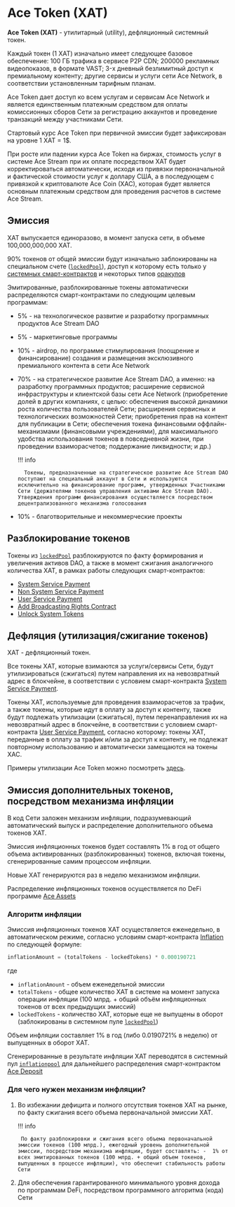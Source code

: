 # Ace Token (XAT)

**Ace Token (XAT)** - утилитарный (utility), дефляционный системный токен.

Каждый токен (1 XAT) изначально имеет следующее базовое обеспечение: 100 ГБ трафика в сервисе P2P CDN; 200000 рекламных видеопоказов, в формате VAST; 3-х дневный безлимитный доступ к премиальному контенту; другие сервисы и услуги сети Ace Network, в соответствии установленным тарифным планам.

Ace Token дает доступ ко всем услугам и сервисам Ace Network и является единственным платежным средством для оплаты комиссионных сборов Сети за регистрацию аккаунтов и проведение транзакций между участниками Сети.

Стартовый курс Ace Token при первичной эмиссии будет зафиксирован на уровне 1 XAT = 1$.

При росте или падении курса Ace Token на биржах, стоимость услуг в системе Ace Stream при их оплате посредством XAT будет корректироваться автоматически, исходя из привязки первоначальной и фактической стоимости услуг к доллару США, а в последующем с привязкой к криптовалюте Ace Coin (XAC), которая будет является основным платежным средством для проведения расчетов в системе Ace Stream.


## Эмиссия

XAT выпускается единоразово, в момент запуска сети, в объеме 100,000,000,000 XAT.

90% токенов от общей эмиссии будут изначально заблокированы на специальном счете ([`lockedPool`][1]), доступ к которому есть только у [системных смарт-контрактов][2] и некоторых типов [оракулов][17]

Эмитированные, разблокированные токены автоматически распределяются смарт-контрактами по следующим целевым программам:

- 5% - на технологическое развитие и разработку программных продуктов Ace Stream DAO
- 5% - маркетинговые программы
- 10% - airdrop, по программе стимулирования (поощрение и финансирование) создания и размещения эксклюзивного премиального контента в сети Ace Network
- 70% - на стратегическое развитие Ace Stream DAO, а именно: на разработку программных продуктов; расширение сервисной инфраструктуры и клиентской базы сети Ace Network (приобретение долей в других компаниях, с целью: обеспечения высокой динамики роста количества пользователей Сети; расширения сервисных и технологических возможностей Сети; приобретения прав на контент для публикации в Сети; обеспечения токена финансовыми оффлайн-механизмами (финансовыми учреждениями), для максимального удобства использования токенов в повседневной жизни, при проведении взаиморасчетов; поддержание ликвидности; и др.)

    !!! info

        Токены, предназначенные на стратегическое развитие Ace Stream DAO  поступают на специальный аккаунт в Сети и используются исключительно на финансирование программ, утвержденных Участниками Сети (держателями токенов управления активами Ace Stream DAO). Утверждения программ финансирования осуществляется посредством децентрализованного механизма голосования

- 10% - благотворительные и некоммерческие проекты


## Разблокирование токенов

Токены из [`lockedPool`][1] разблокируются по факту формирования и увеличения активов DAO, а также в момент сжигания аналогичного количества XAT, в рамках работы следующих смарт-контрактов:

- [System Service Payment][12]
- [Non System Service Payment][15]
- [User Service Payment][13]
- [Add Broadcasting Rights Contract][16]
- [Unlock System Tokens][18]


## Дефляция (утилизация/сжигание токенов)

XAT - дефляционный токен.

Все токены XAT, которые взимаются за услуги/сервисы Сети, будут утилизироваться (сжигаться) путем направления их на невозвратный адрес в блокчейне, в соответствии с условием смарт-контракта [System Service Payment][12].

Токены XAT, используемые для проведения взаиморасчетов за трафик, а также токены, которые идут в оплату за доступ к контенту, также будут подлежать утилизации (сжигаться), путем перенаправления их на невозвратный адрес в блокчейне, в соответствии с условием смарт-контракта [User Service Payment][13], согласно которому: токены XAT, переданные в оплату за трафик и/или за доступ к контенту, не подлежат повторному использованию и автоматически замещаются на токены XAC.

Примеры утилизации Ace Token можно посмотреть [здесь][14].


## Эмиссия дополнительных токенов, посредством механизма инфляции

В код Сети заложен механизм инфляции, подразумевающий автоматический выпуск и распределение дополнительного объема токенов XAT.

Эмиссия инфляционных токенов будет составлять 1% в год от общего объема активированных (разблокированных) токенов, включая токены, сгенерированные самим процессом инфляции.

Новые XAT генерируются раз в неделю механизмом инфляции.

Распределение инфляционных токенов осуществляется по DeFi программе [Ace Assets][5]


### Алгоритм инфляции

Эмиссия инфляционных токенов XAT осуществляется еженедельно, в автоматическом режиме, согласно условиям смарт-контракта [Inflation][9] по следующей формуле:

```python
inflationAmount = (totalTokens - lockedTokens) * 0.000190721
```

где

- `inflationAmount` - объем еженедельной эмиссии
- `totalTokens` - общее количество XAT в системе на момент запуска операции инфляции (100 млрд. + общий объём инфляционных токенов от всех предыдущих эмиссий)
- `lockedTokens` - количество XAT, которые еще не выпущены в оборот (заблокированы в системном пуле [`lockedPool`][1])

Объем инфляции составляет 1% в год (либо 0.0190721% в неделю) от выпущенных в оборот XAT.

Сгенерированные в результате инфляции XAT переводятся в системный пул [`inflationpool`][10]
для дальнейшего распределения смарт-контрактом [Ace Deposit][11]


### Для чего нужен механизм инфляции?

1. Во избежании дефицита и полного отсутствия токенов XAT на рынке, по факту сжигания всего объема первоначальной эмиссии XAT.

    !!! info

        По факту разблокировки и сжигания всего объема первоначальной эмиссии токенов (100 млрд.), ежегодный уровень дополнительной эмиссии, посредством механизма инфляции, будет составлять: -  1% от всех эмитированных токенов (100 млрд. + общий объем токенов, выпущенных в процессе инфляции), что обеспечит стабильность работы Сети

2. Для обеспечения гарантированного минимального уровня дохода по программам DeFi, посредством программного алгоритма (кода) Сети

<!--
## Первичное размещение

Приватный токенсейл, в виде прямых продаж токенов Ace Token (XAT) стратегическим партнерам и пользователям Ace Stream.

Период проведения приватного токенсейла: с 01.06.2022 по 31.11.2022. Внимание! Токенсейл может быть приостановлен досрочно, в любой момент, по решению его организаторов.

Участники приватного токенсейла получат право на приобретение токенов с дисконтом до 50%, в зависимости от суммы и даты покупки:

<table>
    <thead>
        <tr>
            <th>USD, $</th>
            <th colspan="6" style="text-align: center;">
                Дисконт, %
            </th>
        </tr>
        <tr>
            <th>Сумма</th>
            <th>06.2022</th>
            <th>07.2022</th>
            <th>08.2022</th>
            <th>09.2022</th>
            <th>10.2022</th>
            <th>11.2022</th>
        </tr>
    </thead>
    <tbody>
        <tr>
            <td>
                До 1 тыс.
            </td>
            <td>10</td>
            <td>9</td>
            <td>8</td>
            <td>7</td>
            <td>6</td>
            <td>5</td>
        </tr>
        <tr>
            <td>
                1-10 тыс.
            </td>
            <td>15</td>
            <td>13.5</td>
            <td>12</td>
            <td>10.5</td>
            <td>9</td>
            <td>7.5</td>
        </tr>
        <tr>
            <td>
                10-100 тыс.
            </td>
            <td>20</td>
            <td>18</td>
            <td>16</td>
            <td>14</td>
            <td>12</td>
            <td>10</td>
        </tr>
        <tr>
            <td>
                100-500 тыс.
            </td>
            <td>25</td>
            <td>22.5</td>
            <td>20</td>
            <td>17.5</td>
            <td>15</td>
            <td>12.5</td>
        </tr>
        <tr>
            <td>
                500 тыс. - 1 млн.
            </td>
            <td>30</td>
            <td>27</td>
            <td>24</td>
            <td>21</td>
            <td>18</td>
            <td>15</td>
        </tr>
        <tr>
            <td>
                1 млн. - 2 млн.
            </td>
            <td>32</td>
            <td>28.8</td>
            <td>25.6</td>
            <td>22.4</td>
            <td>19.2</td>
            <td>16</td>
        </tr>
        <tr>
            <td>
                2 млн. - 3 млн.
            </td>
            <td>34</td>
            <td>30.6</td>
            <td>27.2</td>
            <td>23.8</td>
            <td>20.4</td>
            <td>17</td>
        </tr>
        <tr>
            <td>
                3 млн. - 4 млн.
            </td>
            <td>36</td>
            <td>32.4</td>
            <td>28.8</td>
            <td>25.2</td>
            <td>21.6</td>
            <td>18</td>
        </tr>
        <tr>
            <td>
                4 млн. - 5 млн.
            </td>
            <td>38</td>
            <td>34.2</td>
            <td>30.4</td>
            <td>26.6</td>
            <td>22.8</td>
            <td>19</td>
        </tr>
        <tr>
            <td>
                5 млн. - 6 млн.
            </td>
            <td>40</td>
            <td>36</td>
            <td>32</td>
            <td>28</td>
            <td>24</td>
            <td>20</td>
        </tr>
        <tr>
            <td>
                6 млн. - 7 млн.
            </td>
            <td>42</td>
            <td>37.8</td>
            <td>33.6</td>
            <td>29.4</td>
            <td>25.2</td>
            <td>21</td>
        </tr>
        <tr>
            <td>
                7 млн. - 8 млн.
            </td>
            <td>44</td>
            <td>39.6</td>
            <td>35.2</td>
            <td>30.8</td>
            <td>26.4</td>
            <td>22</td>
        </tr>
        <tr>
            <td>
                8 млн. - 9 млн.
            </td>
            <td>46</td>
            <td>41.4</td>
            <td>36.8</td>
            <td>32.2</td>
            <td>27.6</td>
            <td>23</td>
        </tr>
        <tr>
            <td>
                9 млн. - 10 млн.
            </td>
            <td>48</td>
            <td>43.2</td>
            <td>38.4</td>
            <td>33.6</td>
            <td>28.8</td>
            <td>24</td>
        </tr>
        <tr>
            <td>
                От 10 млн.
            </td>
            <td>50</td>
            <td>45</td>
            <td>40</td>
            <td>35</td>
            <td>30</td>
            <td>25</td>
        </tr>
    </tbody>
</table>

Приобретение токенов в рамках приватного токенсейла осуществляется посредством покупки прав на получение определенного объема токенов.

Для каждой сделки, совершенной во время приватного токенсейла, Ace Stream выпускает NFT (токен стандарта ERC-721), соответствующий количеству приобретенных активов. Каждый NFT гарантирует обмен на соответствующее количество токенов Ace Stream с момента рабочего запуска сети. Циркуляция NFT, выпущеных в процессе приватного токенсейла, никак не ограничивается.

!!! info ""

    ERC-721 - стандарт токенов в сети смарт-контрактов Ethereum

Право на приобретение токенов на сумму до 1000$ предоставляется любому из пользователей Ace Stream, у которого активирован любой из премиальных тарифных планов (Smart, Standard, Premium).

Пользователи, у которых был активирован премиальный тарифный на дату, предшествующую 01.06.2022, получают привилегированное право на приобретение токенов на сумму до 10000$ и дополнительную скидку в размере 10%.

Для участия в приватном токенсейле, с целью приобретения токенов на сумму свыше 1000$, необходимо подать соответствующую заявку и получить приглашение от организатора (Ace Stream).

По окончанию проведения приватного токенсейла, приобрести токены можно будет непосредственно на открытой торговой площадке Ace Stream, по рыночной цене.
Помимо этого, будут доступны OTC сделки: покупка токенов напрямую у организатора (Ace Stream). Продажа токенов организатором будет происходить по рыночной цене, но не ниже номинальной стоимости (1 XAT >= 1$).
-->

[1]: ../glossary/system-pools.md#lockedpool
[2]: ../glossary/system-smart-contracts.md
[3]: ../list-of-operations/ace-asset.md
[4]: ../glossary/system-pools.md#unlockedpool
[5]: ../services/ace-asset.md
[7]: ../system-tokens/ace-coin.md
[8]: ../system-tokens/ace-asset.md
[9]: ../list-of-operations/inflation.md
[10]: ../glossary/system-pools.md#inflationpool
[11]: ../list-of-operations/ace-deposit.md
[12]: ../list-of-operations/system-service-payment.md
[13]: ../list-of-operations/user-service-payment.md
[14]: examples.md
[15]: ../list-of-operations/non-system-service-payment.md
[16]: ../list-of-operations/add-broadcasting-rights-contract.md
[17]: ../network-participants/oracles.md
[18]: ../list-of-operations/unlock-system-tokens.md
